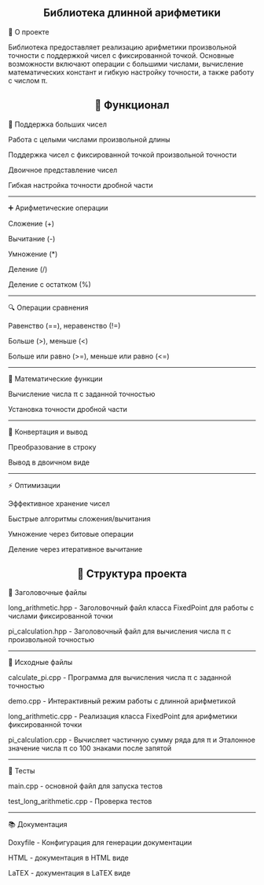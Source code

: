 <h2 align="center">Библиотека длинной арифметики</h2>




📌 О проекте

Библиотека предоставляет реализацию арифметики произвольной точности с поддержкой чисел с фиксированной точкой. Основные возможности включают операции с большими числами, вычисление математических констант и гибкую настройку точности, а также работу с числом π.



<h2 align="center">🚀 Функционал</h2>

🔢 Поддержка больших чисел

Работа с целыми числами произвольной длины

Поддержка чисел с фиксированной точкой произвольной точности

Двоичное представление чисел

Гибкая настройка точности дробной части

--------------------------------------------------------------------------------------------


➕ Арифметические операции

Сложение (+)

Вычитание (-)

Умножение (*)

Деление (/)

Деление с остатком (%)

--------------------------------------------------------------------------------------------

🔍 Операции сравнения

Равенство (==), неравенство (!=)

Больше (>), меньше (<)

Больше или равно (>=), меньше или равно (<=)

--------------------------------------------------------------------------------------------

🧮 Математические функции

Вычисление числа π с заданной точностью

Установка точности дробной части

--------------------------------------------------------------------------------------------

🔄 Конвертация и вывод

Преобразование в строку

Вывод в двоичном виде

--------------------------------------------------------------------------------------------

⚡ Оптимизации

Эффективное хранение чисел

Быстрые алгоритмы сложения/вычитания

Умножение через битовые операции

Деление через итеративное вычитание



<h2 align="center">📂 Структура проекта</h2>

📄 Заголовочные файлы

long_arithmetic.hpp - Заголовочный файл класса FixedPoint для работы с числами фиксированной точки

pi_calculation.hpp - Заголовочный файл для вычисления числа π с произвольной точностью

--------------------------------------------------------------------------------------------

📝 Исходные файлы

calculate_pi.cpp - Программа для вычисления числа π с заданной точностью

demo.cpp - Интерактивный режим работы с длинной арифметикой

long_arithmetic.cpp - Реализация класса FixedPoint для арифметики фиксированной точки

pi_calculation.cpp - Вычисляет частичную сумму ряда для π и Эталонное значение числа π со 100 знаками после запятой

--------------------------------------------------------------------------------------------

🧪 Тесты

main.cpp - основной файл для запуска тестов

test_long_arithmetic.cpp - Проверка тестов

--------------------------------------------------------------------------------------------

📚 Документация

Doxyfile - Конфигурация для генерации документации

HTML - документация в HTML виде

LaTEX - документация в LaTEX виде



